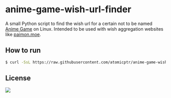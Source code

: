 # anime-game-wish-url-finder

A small Python script to find the wish url for a certain not to be named [Anime Game](https://github.com/an-anime-team/)
on Linux. Intended to be used with wish aggregation websites like [paimon.moe](https://paimon.moe).

## How to run

```bash
$ curl -SsL https://raw.githubusercontent.com/atomicptr/anime-game-wish-url-finder/master/main.py | python3
```

## License

[![](https://www.gnu.org/graphics/gplv3-127x51.png)](<https://tldrlegal.com/license/gnu-general-public-license-v3-(gpl-3)>)
